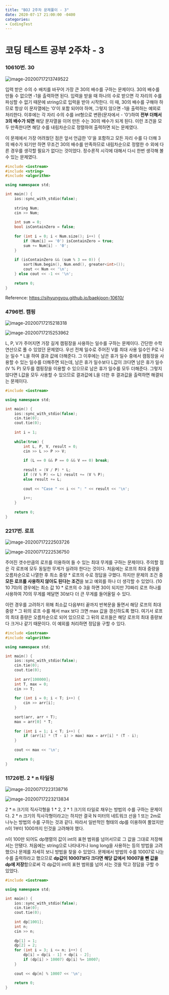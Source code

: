 ```yaml
---
title: "BOJ 2주차 문제풀이 - 3"
date: 2020-07-17 21:00:00 -0400
categories: 
- CodingTest
---
```


# 코딩 테스트 공부 2주차 - 3

### 10610번. 30

![image-20200717213749522](../../post_images/20200717/image-20200717213749522.png)

입력 받은 수의 수 배치를 바꾸어 가장 큰 30의 배수를 구하는 문제이다. 30의 배수를 만들 수 없으면 -1을 출력하면 된다. 입력을 받을 때 하나의 수로 받으면 각 자리의 수를 파싱할 수 없기 때문에 string으로 입력을 받아 시작한다. 이 때, 30의 배수를 구해야 하므로 항상 이 문자열에는 '0'이 포함 되어야 하며, 그렇지 않으면 -1을 출력하는 예외로 처리한다. 이후에는 각 자리 수의 수를 int형으로 변환(문자에서 - '0')하여 **전부 더해서 3의 배수가 되면** 해당 문자열을 이어 만든 수는 30의 배수가 되게 된다. 이런 조건을 모두 만족한다면 해당 수를 내림차순으로 정렬하여 출력하면 되는 문제였다.

이 문제에서 가장 어려웠던 점은 앞서 언급한 '0'을 포함하고 모든 자리 수를 다 더해 3의 배수가 되기만 하면 무조건 30의 배수를 만족하므로 내림차순으로 정렬한 수 외에 다른 경우를 생각할 필요가 없다는 것이었다. 정수론적 시각에 대해서 다시 한번 생각해 볼 수 있는 문제였다.

```c++
#include <iostream>
#include <string>
#include <algorithm>

using namespace std;

int main() {
    ios::sync_with_stdio(false);
    
    string Num;
    cin >> Num;
    
    int sum = 0;
    bool isContainZero = false;
    
    for (int i = 0; i < Num.size(); i++) {
        if (Num[i] == '0') isContainZero = true;
        sum += Num[i] - '0';
    }
    
    if (isContainZero && (sum % 3 == 0)) {
        sort(Num.begin(), Num.end(), greater<int>());
        cout << Num << '\n';
    } else cout << -1 << '\n';
    
    return 0;
}
```

Reference: https://sihyungyou.github.io/baekjoon-10610/



### 4796번. 캠핑

![image-20200717215218318](../../post_images/20200717/image-20200717215218318.png)

![image-20200717215253962](../../post_images/20200717/image-20200717215253962.png)

L, P, V가 주어지면 가장 길게 캠핑장을 사용하는 일수를 구하는 문제이다. 간단한 수학 연산으로 풀 수 있었던 문제였다. 우선 전체 일수로 주어진 V를 최대 사용 일수인 P로 나눈 일수 * L을 하여 결과 값에 더해준다. 그 이후에는 남은 휴가 일수 중에서 캠핑장을 사용할 수 있는 일수를 더해주면 되는데, 남은 휴가 일수보다 L값이 크다면 남은 휴가 일수(V % P) 모두를 캠핑장을 이용할 수 있으므로 남은 휴가 일수를 모두 더해준다. 그렇지 않다면 L값을 모두 사용할 수 있으므로 결과값에 L을 더한 후 결과값을 출력하면 해결되는 문제이다.

```c++
#include <iostream>

using namespace std;

int main() {
    ios::sync_with_stdio(false);
    cin.tie(0);
    cout.tie(0);
    
    int i = 1;
    
    while(true) {
        int L, P, V, result = 0;
        cin >> L >> P >> V;
        
        if (L == 0 && P == 0 && V == 0) break;
        
        result = (V / P) * L;
        if ((V % P) <= L) result += (V % P);
        else result += L;
        
        cout << "Case " << i << ": " << result << '\n';
        
        i++;
    }
    
    return 0;
}
```



### 2217번. 로프

![image-20200717222503726](../../post_images/20200717/image-20200717222503726.png)

![image-20200717222536750](../../post_images/20200717/image-20200717222536750.png)

주어진 갯수만큼의 로프를 이용하여 들 수 있는 최대 무게를 구하는 문제이다. 주의할 점은 각 로프에 모두 동일한 무게가 실려야 한다는 것이다. 처음에는 로프의 최대 중량을 오름차순으로 나열한 후 최소 중량 * 로프의 수로 정답을 구했다. 하지만 문제의 조건 중 **모든 로프를 사용하지 않아도 된다는 조건**을 보고 예외를 하나 더 생각할 수 있었다. (10 10 70)의 경우에는 최소 값 10 * 로프의 수 3을 하면 30이 되지만 70짜리 로프 하나를 사용하여 70의 무게를 메달면 30보다 더 큰 무게를 들어올릴 수 있다. 

이런 경우를 고려하기 위해 최소값 다음부터 끝까지 반복문을 돌면서 해당 로프의 최대 중량 * 그 뒤의 로프 수를 해서 max 보다 크면 max 값을 갱신하도록 했다. 여기서 로프의 최대 중량은 오름차순으로 되어 있으므로 그 뒤의 로프들은 해당 로프의 최대 중량보다 크거나 같기 때문이다. 이 예외를 처리하면 정답을 구할 수 있다.

```c++
#include <iostream>
#include <algorithm>

using namespace std;

int main() {
    ios::sync_with_stdio(false);
    cin.tie(0);
    cout.tie(0);
    
    int arr[100000];
    int T, max = 0;
    cin >> T;
    
    for (int i = 0; i < T; i++) {
        cin >> arr[i];
    }
    
    sort(arr, arr + T);
    max = arr[0] * T;
    
    for (int i = 1; i < T; i++) {
        if (arr[i] * (T - i) > max) max = arr[i] * (T - i);
    }
    
    cout << max << '\n';
    
    return 0;
}
```



### 11726번. 2 * n 타일링

![image-20200717223138716](../../post_images/20200717/image-20200717223138716.png)

![image-20200717223213834](../../post_images/20200717/image-20200717223213834.png)

2 * n 크기의 직사각형을 1 * 2, 2 * 1 크기의 타일로 채우는 방법의 수를 구하는 문제이다. 2 * n 크기의 직사각형이라고는 하지만 결국 N 미터의 네트워크 선을 1 또는 2m로 나누는 방법의 수를 구하는 것과 같다. 따라서 일반적인 형태의 dp를 이용하여 풀었지만 n이 1부터 1000까지 인것을 고려해야 했다. 

n이 100만 되어도 dp행렬의 값이 int의 표현 범위를 넘어서므로 그 값을 그대로 저장해서는 안됐다. 처음에는 string으로 나타내거나 long long을 사용하는 등의 방법을 고려했으나 문제를 자세히 보니 방법을 찾을 수 있었다. 문제에서 방법의 수를 10007로 나눈 수를 출력하라고 했으므로 **dp값이 10007보다 크다면 해당 값에서 10007을 뺀 값을 dp에 저장**함으로써 각 dp값이 int의 표현 범위를 넘어 서는 것을 막고 정답을 구할 수 있었다. 

```c++
#include <iostream>

using namespace std;

int main() {
    ios::sync_with_stdio(false);
    cin.tie(0);
    cout.tie(0);
    
    int dp[1001];
    int n;
    cin >> n;
    
    dp[1] = 1;
    dp[2] = 2;
    for (int i = 3; i <= n; i++) {
        dp[i] = dp[i - 1] + dp[i - 2];
        if (dp[i] > 10007) dp[i] %= 10007;
    }
    
    cout << dp[n] % 10007 << '\n';
    
    return 0;
}
```

